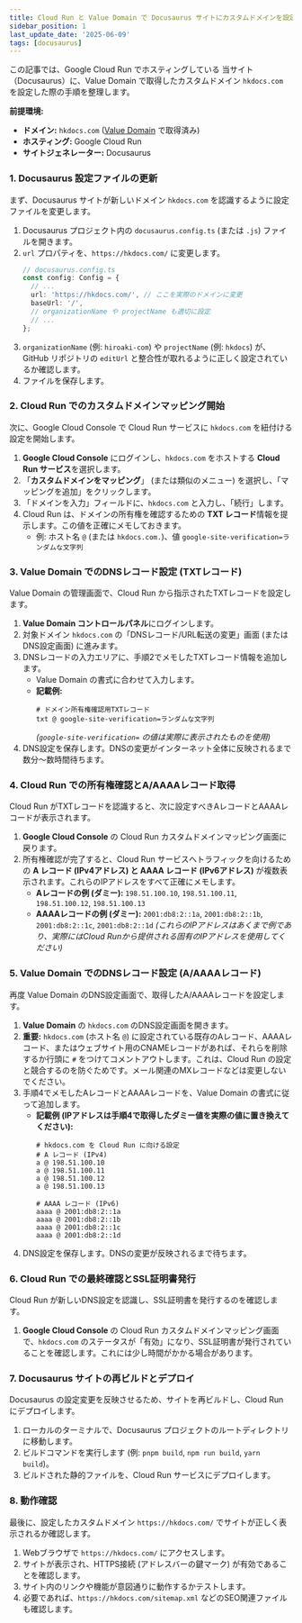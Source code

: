 ```yaml
---
title: Cloud Run と Value Domain で Docusaurus サイトにカスタムドメインを設定する手順
sidebar_position: 1
last_update_date: '2025-06-09'
tags: [docusaurus]
---
```


この記事では、Google Cloud Run でホスティングしている 当サイト（Docusaurus）に、Value Domain で取得したカスタムドメイン `hkdocs.com` を設定した際の手順を整理します。

**前提環境:**

*   **ドメイン:** `hkdocs.com` ([Value Domain](https://www.value-domain.com/) で取得済み)
*   **ホスティング:** Google Cloud Run
*   **サイトジェネレーター:** Docusaurus

<!-- truncate -->

### 1. Docusaurus 設定ファイルの更新

まず、Docusaurus サイトが新しいドメイン `hkdocs.com` を認識するように設定ファイルを変更します。

1.  Docusaurus プロジェクト内の `docusaurus.config.ts` (または `.js`) ファイルを開きます。
2.  `url` プロパティを、`https://hkdocs.com/` に変更します。
    ```typescript
    // docusaurus.config.ts
    const config: Config = {
      // ...
      url: 'https://hkdocs.com/', // ここを実際のドメインに変更
      baseUrl: '/',
      // organizationName や projectName も適切に設定
      // ...
    };
    ```
3.  `organizationName` (例: `hiroaki-com`) や `projectName` (例: `hkdocs`) が、GitHub リポジトリの `editUrl` と整合性が取れるように正しく設定されているか確認します。
4.  ファイルを保存します。

### 2. Cloud Run でのカスタムドメインマッピング開始

次に、Google Cloud Console で Cloud Run サービスに `hkdocs.com` を紐付ける設定を開始します。

1.  **Google Cloud Console** にログインし、`hkdocs.com` をホストする **Cloud Run サービス**を選択します。
2.  「**カスタムドメインをマッピング**」 (または類似のメニュー) を選択し、「マッピングを追加」をクリックします。
3.  「ドメインを入力」フィールドに、`hkdocs.com` と入力し、「続行」します。
4.  Cloud Run は、ドメインの所有権を確認するための **TXT レコード**情報を提示します。この値を正確にメモしておきます。
    *   例: ホスト名 `@` (または `hkdocs.com.`)、値 `google-site-verification=ランダムな文字列`

### 3. Value Domain でのDNSレコード設定 (TXTレコード)

Value Domain の管理画面で、Cloud Run から指示されたTXTレコードを設定します。

1.  **Value Domain コントロールパネル**にログインします。
2.  対象ドメイン `hkdocs.com` の「DNSレコード/URL転送の変更」画面 (またはDNS設定画面) に進みます。
3.  DNSレコードの入力エリアに、手順2でメモしたTXTレコード情報を追加します。
    *   Value Domain の書式に合わせて入力します。
    *   **記載例:**
        ```dns
        # ドメイン所有権確認用TXTレコード
        txt @ google-site-verification=ランダムな文字列
        ```
        *(`google-site-verification=` の値は実際に表示されたものを使用)*
4.  DNS設定を保存します。DNSの変更がインターネット全体に反映されるまで数分～数時間待ちます。

### 4. Cloud Run での所有権確認とA/AAAAレコード取得

Cloud Run がTXTレコードを認識すると、次に設定すべきAレコードとAAAAレコードが表示されます。

1.  **Google Cloud Console** の Cloud Run カスタムドメインマッピング画面に戻ります。
2.  所有権確認が完了すると、Cloud Run サービスへトラフィックを向けるための **A レコード (IPv4アドレス) と AAAA レコード (IPv6アドレス)** が複数表示されます。これらのIPアドレスをすべて正確にメモします。
    *   **Aレコードの例 (ダミー):** `198.51.100.10`, `198.51.100.11`, `198.51.100.12`, `198.51.100.13`
    *   **AAAAレコードの例 (ダミー):** `2001:db8:2::1a`, `2001:db8:2::1b`, `2001:db8:2::1c`, `2001:db8:2::1d`
    *(これらのIPアドレスはあくまで例であり、実際にはCloud Runから提供される固有のIPアドレスを使用してください)*

### 5. Value Domain でのDNSレコード設定 (A/AAAAレコード)

再度 Value Domain のDNS設定画面で、取得したA/AAAAレコードを設定します。

1.  **Value Domain** の `hkdocs.com` のDNS設定画面を開きます。
2.  **重要:** `hkdocs.com` (ホスト名 `@`) に設定されている既存のAレコード、AAAAレコード、またはウェブサイト用のCNAMEレコードがあれば、それらを削除するか行頭に `#` をつけてコメントアウトします。これは、Cloud Run の設定と競合するのを防ぐためです。メール関連のMXレコードなどは変更しないでください。
3.  手順4でメモしたAレコードとAAAAレコードを、Value Domain の書式に従って追加します。
    *   **記載例 (IPアドレスは手順4で取得したダミー値を実際の値に置き換えてください):**
        ```dns
        # hkdocs.com を Cloud Run に向ける設定
        # A レコード (IPv4)
        a @ 198.51.100.10
        a @ 198.51.100.11
        a @ 198.51.100.12
        a @ 198.51.100.13

        # AAAA レコード (IPv6)
        aaaa @ 2001:db8:2::1a
        aaaa @ 2001:db8:2::1b
        aaaa @ 2001:db8:2::1c
        aaaa @ 2001:db8:2::1d
        ```
4.  DNS設定を保存します。DNSの変更が反映されるまで待ちます。

### 6. Cloud Run での最終確認とSSL証明書発行

Cloud Run が新しいDNS設定を認識し、SSL証明書を発行するのを確認します。

1.  **Google Cloud Console** の Cloud Run カスタムドメインマッピング画面で、`hkdocs.com` のステータスが「有効」になり、SSL証明書が発行されていることを確認します。これには少し時間がかかる場合があります。

### 7. Docusaurus サイトの再ビルドとデプロイ

Docusaurus の設定変更を反映させるため、サイトを再ビルドし、Cloud Run にデプロイします。

1.  ローカルのターミナルで、Docusaurus プロジェクトのルートディレクトリに移動します。
2.  ビルドコマンドを実行します (例: `pnpm build`, `npm run build`, `yarn build`)。
3.  ビルドされた静的ファイルを、Cloud Run サービスにデプロイします。

### 8. 動作確認

最後に、設定したカスタムドメイン `https://hkdocs.com/` でサイトが正しく表示されるか確認します。

1.  Webブラウザで `https://hkdocs.com/` にアクセスします。
2.  サイトが表示され、HTTPS接続 (アドレスバーの鍵マーク) が有効であることを確認します。
3.  サイト内のリンクや機能が意図通りに動作するかテストします。
4.  必要であれば、`https://hkdocs.com/sitemap.xml` などのSEO関連ファイルも確認します。
